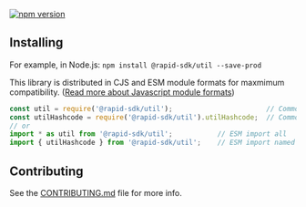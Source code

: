 [![npm version](https://badge.fury.io/js/%40rapid-sdk%2Futil.svg)](https://badge.fury.io/js/%40rapid-sdk%2Futil)

## Installing

For example, in Node.js:
`npm install @rapid-sdk/util --save-prod`

This library is distributed in CJS and ESM module formats for maxmimum compatibility. ([Read more about Javascript module formats](https://dev.to/iggredible/what-the-heck-are-cjs-amd-umd-and-esm-ikm))


```js
const util = require('@rapid-sdk/util');                       // CommonJS import all
const utilHashcode = require('@rapid-sdk/util').utilHashcode;  // CommonJS import named
// or
import * as util from '@rapid-sdk/util';           // ESM import all
import { utilHashcode } from '@rapid-sdk/util';    // ESM import named
```


## Contributing

See the [CONTRIBUTING.md](https://github.com/rapideditor/rapid-sdk/blob/main/CONTRIBUTING.md) file for more info.
